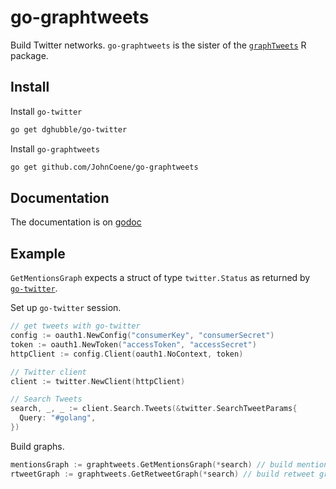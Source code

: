 # go-graphtweets

Build Twitter networks. `go-graphtweets` is the sister of the [`graphTweets`](https://github.com/JohnCoene/graphTweets) R package.

## Install

Install `go-twitter`

```bash
go get dghubble/go-twitter
```

Install `go-graphtweets`

```bash
go get github.com/JohnCoene/go-graphtweets
```

## Documentation

The documentation is on [godoc](https://godoc.org/github.com/JohnCoene/go-graphtweets)

## Example

`GetMentionsGraph` expects a struct of type `twitter.Status` as returned by [`go-twitter`](https://github.com/dghubble/go-twitter).

Set up `go-twitter` session.

```go
// get tweets with go-twitter
config := oauth1.NewConfig("consumerKey", "consumerSecret")
token := oauth1.NewToken("accessToken", "accessSecret")
httpClient := config.Client(oauth1.NoContext, token)

// Twitter client
client := twitter.NewClient(httpClient)

// Search Tweets
search, _, _ := client.Search.Tweets(&twitter.SearchTweetParams{
  Query: "#golang",
})
```

Build graphs.

```go
mentionsGraph := graphtweets.GetMentionsGraph(*search) // build mentions graph
rtweetGraph := graphtweets.GetRetweetGraph(*search) // build retweet graph
```
